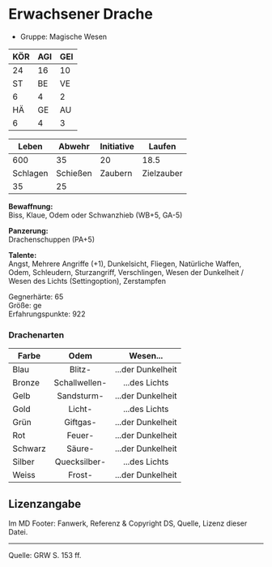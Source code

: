 # Erwachsener Drache

- Gruppe: Magische Wesen

| KÖR | AGI | GEI |
| --- | --- | --- |
| 24  | 16  | 10  |
| ST  | BE  | VE  |
| 6   | 4   | 2   |
| HÄ  | GE  | AU  |
| 6   | 4   | 3   |

| Leben    | Abwehr   | Initiative | Laufen     |
| -------- | -------- | ---------- | ---------- |
| 600      | 35       | 20         | 18.5       |
| Schlagen | Schießen | Zaubern    | Zielzauber |
| 35       | 25       |            |            |

**Bewaffnung:**  
Biss, Klaue, Odem oder Schwanzhieb (WB+5, GA-5)

**Panzerung:**  
Drachenschuppen (PA+5)

**Talente:**  
Angst, Mehrere Angriffe (+1), Dunkelsicht, Fliegen, Natürliche Waffen, Odem, Schleudern, Sturzangriff, Verschlingen, Wesen der Dunkelheit / Wesen des Lichts (Settingoption), Zerstampfen

Gegnerhärte: 65  
Größe: ge  
Erfahrungspunkte: 922

### Drachenarten

| Farbe   |     Odem      |     Wesen...      |
| ------- | :-----------: | :---------------: |
| Blau    |    Blitz-     | ...der Dunkelheit |
| Bronze  | Schallwellen- |   ...des Lichts   |
| Gelb    |  Sandsturm-   | ...der Dunkelheit |
| Gold    |    Licht-     |   ...des Lichts   |
| Grün    |   Giftgas-    | ...der Dunkelheit |
| Rot     |    Feuer-     | ...der Dunkelheit |
| Schwarz |    Säure-     | ...der Dunkelheit |
| Silber  | Quecksilber-  |   ...des Lichts   |
| Weiss   |    Frost-     | ...der Dunkelheit |

## Lizenzangabe

Im MD Footer: Fanwerk, Referenz & Copyright DS, Quelle, Lizenz dieser Datei.

---

Quelle: GRW S. 153 ff.
